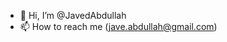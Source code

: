 - 👋 Hi, I’m @JavedAbdullah
- 📫 How to reach me (jave.abdullah@gmail.com)

<!---
JavedAbdullah/JavedAbdullah is a ✨ special ✨ repository because its `README.md` (this file) appears on your GitHub profile.
You can click the Preview link to take a look at your changes.
--->
